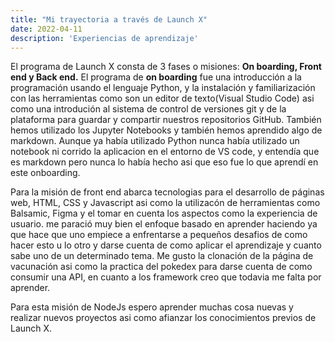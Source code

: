 ```yaml
---
title: "Mi trayectoria a través de Launch X"
date: 2022-04-11
description: 'Experiencias de aprendizaje'
---
```


El programa de Launch X consta de 3 fases o misiones: **On boarding, Front end y Back end.**
El programa de **on boarding** fue una introducción a la programación usando el lenguaje Python, y la instalación y familiarización con las herramientas como son un editor de texto(Visual Studio Code) asi como una introdución al sistema de control de versiones git y de la plataforma para guardar y compartir nuestros repositorios GitHub.
También hemos utilizado los Jupyter Notebooks y también hemos aprendido algo de markdown. Aunque ya había utilizado Python nunca había utilizado un notebook ni corrido la aplicacion en el entorno de VS code, y entendía que es markdown pero nunca lo había hecho asi que eso fue lo que aprendí en este onboarding.

Para la misión de front end abarca tecnologias para el desarrollo de páginas web, HTML, CSS y Javascript asi como la utilizacón de herramientas como Balsamic, Figma y el tomar en cuenta los aspectos como la experiencia de usuario.
me paració muy bien el enfoque basado en aprender haciendo ya que hace que uno empiece a enfrentarse a pequeños desafios de como hacer esto u lo otro y darse cuenta de como aplicar el aprendizaje y cuanto sabe uno de un determinado tema. 
Me gusto la clonación de la página de vacunación asi como la practica del pokedex para darse cuenta de como consumir una API, en cuanto a los framework creo que todavia me falta por aprender.

Para esta misión de NodeJs espero aprender muchas cosa nuevas y realizar nuevos proyectos asi como afianzar los conocimientos previos de Launch X.

